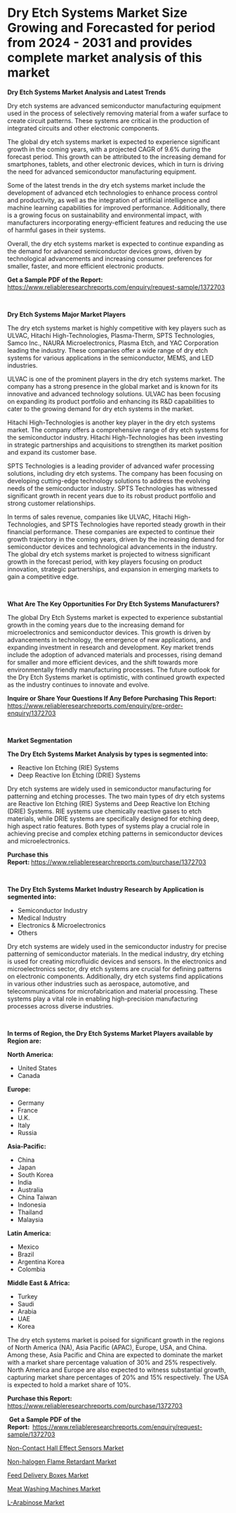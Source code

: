 <p><h1>Dry Etch Systems Market Size Growing and Forecasted for period from 2024 - 2031 and provides complete market analysis of this market</h1></p><p><strong>Dry Etch Systems Market Analysis and Latest Trends</strong></p>
<p><p>Dry etch systems are advanced semiconductor manufacturing equipment used in the process of selectively removing material from a wafer surface to create circuit patterns. These systems are critical in the production of integrated circuits and other electronic components.</p><p>The global dry etch systems market is expected to experience significant growth in the coming years, with a projected CAGR of 9.6% during the forecast period. This growth can be attributed to the increasing demand for smartphones, tablets, and other electronic devices, which in turn is driving the need for advanced semiconductor manufacturing equipment.</p><p>Some of the latest trends in the dry etch systems market include the development of advanced etch technologies to enhance process control and productivity, as well as the integration of artificial intelligence and machine learning capabilities for improved performance. Additionally, there is a growing focus on sustainability and environmental impact, with manufacturers incorporating energy-efficient features and reducing the use of harmful gases in their systems.</p><p>Overall, the dry etch systems market is expected to continue expanding as the demand for advanced semiconductor devices grows, driven by technological advancements and increasing consumer preferences for smaller, faster, and more efficient electronic products.</p></p>
<p><strong>Get a Sample PDF of the Report:&nbsp;</strong> <a href="https://www.reliableresearchreports.com/enquiry/request-sample/1372703">https://www.reliableresearchreports.com/enquiry/request-sample/1372703</a></p>
<p>&nbsp;</p>
<p><strong>Dry Etch Systems Major Market Players</strong></p>
<p><p>The dry etch systems market is highly competitive with key players such as ULVAC, Hitachi High-Technologies, Plasma-Therm, SPTS Technologies, Samco Inc., NAURA Microelectronics, Plasma Etch, and YAC Corporation leading the industry. These companies offer a wide range of dry etch systems for various applications in the semiconductor, MEMS, and LED industries.</p><p>ULVAC is one of the prominent players in the dry etch systems market. The company has a strong presence in the global market and is known for its innovative and advanced technology solutions. ULVAC has been focusing on expanding its product portfolio and enhancing its R&D capabilities to cater to the growing demand for dry etch systems in the market.</p><p>Hitachi High-Technologies is another key player in the dry etch systems market. The company offers a comprehensive range of dry etch systems for the semiconductor industry. Hitachi High-Technologies has been investing in strategic partnerships and acquisitions to strengthen its market position and expand its customer base.</p><p>SPTS Technologies is a leading provider of advanced wafer processing solutions, including dry etch systems. The company has been focusing on developing cutting-edge technology solutions to address the evolving needs of the semiconductor industry. SPTS Technologies has witnessed significant growth in recent years due to its robust product portfolio and strong customer relationships.</p><p>In terms of sales revenue, companies like ULVAC, Hitachi High-Technologies, and SPTS Technologies have reported steady growth in their financial performance. These companies are expected to continue their growth trajectory in the coming years, driven by the increasing demand for semiconductor devices and technological advancements in the industry. The global dry etch systems market is projected to witness significant growth in the forecast period, with key players focusing on product innovation, strategic partnerships, and expansion in emerging markets to gain a competitive edge.</p></p>
<p>&nbsp;</p>
<p><strong>What Are The Key Opportunities For Dry Etch Systems Manufacturers?</strong></p>
<p><p>The global Dry Etch Systems market is expected to experience substantial growth in the coming years due to the increasing demand for microelectronics and semiconductor devices. This growth is driven by advancements in technology, the emergence of new applications, and expanding investment in research and development. Key market trends include the adoption of advanced materials and processes, rising demand for smaller and more efficient devices, and the shift towards more environmentally friendly manufacturing processes. The future outlook for the Dry Etch Systems market is optimistic, with continued growth expected as the industry continues to innovate and evolve.</p></p>
<p><strong>Inquire or Share Your Questions If Any Before Purchasing This Report:</strong> <a href="https://www.reliableresearchreports.com/enquiry/pre-order-enquiry/1372703">https://www.reliableresearchreports.com/enquiry/pre-order-enquiry/1372703</a></p>
<p>&nbsp;</p>
<p><strong>Market Segmentation</strong></p>
<p><strong>The Dry Etch Systems Market Analysis by types is segmented into:</strong></p>
<p><ul><li>Reactive Ion Etching (RIE) Systems</li><li>Deep Reactive Ion Etching (DRIE) Systems</li></ul></p>
<p><p>Dry etch systems are widely used in semiconductor manufacturing for patterning and etching processes. The two main types of dry etch systems are Reactive Ion Etching (RIE) Systems and Deep Reactive Ion Etching (DRIE) Systems. RIE systems use chemically reactive gases to etch materials, while DRIE systems are specifically designed for etching deep, high aspect ratio features. Both types of systems play a crucial role in achieving precise and complex etching patterns in semiconductor devices and microelectronics.</p></p>
<p><strong>Purchase this Report:&nbsp;</strong><a href="https://www.reliableresearchreports.com/purchase/1372703">https://www.reliableresearchreports.com/purchase/1372703</a></p>
<p>&nbsp;</p>
<p><strong>The Dry Etch Systems Market Industry Research by Application is segmented into:</strong></p>
<p><ul><li>Semiconductor Industry</li><li>Medical Industry</li><li>Electronics & Microelectronics</li><li>Others</li></ul></p>
<p><p>Dry etch systems are widely used in the semiconductor industry for precise patterning of semiconductor materials. In the medical industry, dry etching is used for creating microfluidic devices and sensors. In the electronics and microelectronics sector, dry etch systems are crucial for defining patterns on electronic components. Additionally, dry etch systems find applications in various other industries such as aerospace, automotive, and telecommunications for microfabrication and material processing. These systems play a vital role in enabling high-precision manufacturing processes across diverse industries.</p></p>
<p>&nbsp;</p>
<p><strong>In terms of Region, the Dry Etch Systems Market Players available by Region are:</strong></p>
<p>
    <p> <strong> North America: </strong>
        <ul>
            <li>United States</li>
            <li>Canada</li>
        </ul>
        </p> 
    <p> <strong> Europe: </strong>
        <ul>
            <li>Germany</li>
            <li>France</li>
            <li>U.K.</li>
            <li>Italy</li>
            <li>Russia</li>
        </ul>
        </p> 
    <p> <strong> Asia-Pacific: </strong>
        <ul>
            <li>China</li>
            <li>Japan</li>
            <li>South Korea</li>
            <li>India</li>
            <li>Australia</li>
            <li>China Taiwan</li>
            <li>Indonesia</li>
            <li>Thailand</li>
            <li>Malaysia</li>
        </ul>
        </p> 
    <p> <strong> Latin America: </strong>
        <ul>
            <li>Mexico</li>
            <li>Brazil</li>
            <li>Argentina Korea</li>
            <li>Colombia</li>
        </ul>
        </p> 
    <p> <strong> Middle East & Africa: </strong>
        <ul>
            <li>Turkey</li>
            <li>Saudi</li>
            <li>Arabia</li>
            <li>UAE</li>
            <li>Korea</li>
        </ul>
    </p>
    </p>
<p><p>The dry etch systems market is poised for significant growth in the regions of North America (NA), Asia Pacific (APAC), Europe, USA, and China. Among these, Asia Pacific and China are expected to dominate the market with a market share percentage valuation of 30% and 25% respectively. North America and Europe are also expected to witness substantial growth, capturing market share percentages of 20% and 15% respectively. The USA is expected to hold a market share of 10%.</p></p>
<p><strong>Purchase this Report: </strong><a href="https://www.reliableresearchreports.com/purchase/1372703">https://www.reliableresearchreports.com/purchase/1372703</a></p>
<p>&nbsp;<strong>Get a Sample PDF of the Report:&nbsp;&nbsp;</strong><a href="https://www.reliableresearchreports.com/enquiry/request-sample/1372703">https://www.reliableresearchreports.com/enquiry/request-sample/1372703</a></p>
<p><strong></strong></p>
<p><p><a href="https://github.com/zjyglelu/Market-Research-Report-List-1/blob/main/non-contact-hall-effect-sensors-market.md">Non-Contact Hall Effect Sensors Market</a></p><p><a href="https://issuu.com/reportprime-2/docs/non-halogen-flame-retardant-market-size-2030.pptx">Non-halogen Flame Retardant Market</a></p><p><a href="https://github.com/elizabethdagraca/Market-Research-Report-List-1/blob/main/feed-delivery-boxes-market.md">Feed Delivery Boxes Market</a></p><p><a href="https://medium.com/@bernadetteball666/meat-washing-machines-market-research-report-its-history-and-forecast-2024-to-2031-2ee643d24f1b">Meat Washing Machines Market</a></p><p><a href="https://issuu.com/reportprime-2/docs/l-arabinose-market-size-2030.pptx">L-Arabinose Market</a></p></p>